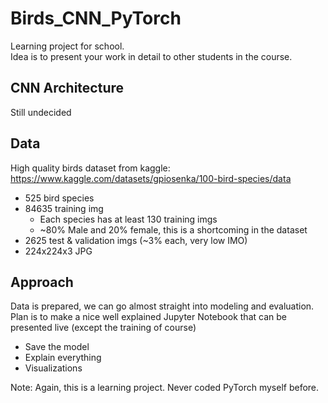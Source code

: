 # Birds_CNN_PyTorch
Learning project for school. </br>
Idea is to present your work in detail to other students in the course. 

## CNN Architecture
Still undecided

## Data
High quality birds dataset from kaggle: https://www.kaggle.com/datasets/gpiosenka/100-bird-species/data
* 525 bird species
* 84635 training img
  * Each species has at least 130 training imgs
  * ~80% Male and 20% female, this is a shortcoming in the dataset   
* 2625 test & validation imgs (~3% each, very low IMO)
* 224x224x3 JPG

## Approach
Data is prepared, we can go almost straight into modeling and evaluation. </br>
Plan is to make a nice well explained Jupyter Notebook that can be presented live (except the training of course) </br>
* Save the model
* Explain everything
* Visualizations

Note: Again, this is a learning project. Never coded PyTorch myself before.


